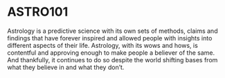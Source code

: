 # ASTRO101
Astrology is a predictive science with its own sets of methods, claims and findings that have forever inspired and allowed people with insights into different aspects of their life. Astrology, with its wows and hows, is contentful and approving enough to make people a believer of the same. And thankfully, it continues to do so despite the world shifting bases from what they believe in and what they don’t.
